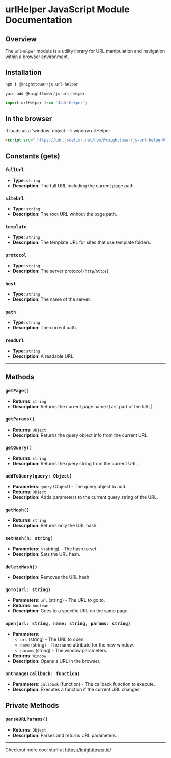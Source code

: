 
# urlHelper JavaScript Module Documentation

## Overview

The `urlHelper` module is a utility library for URL manipulation and navigation within a browser environment.

## Installation
```javascript
npm i @knighttower/js-url-helper
```
```javascript
yarn add @knighttower/js-url-helper
```
```javascript
import urlHelper from 'JsUrlHelper';
```  

## In the browser  
It loads as a 'window' object --> window.urlHelper
```html
<script src=" https://cdn.jsdelivr.net/npm/@knighttower/js-url-helper@latest/dist/JsUrlHelper.min.js "></script>
```    

## Constants (gets)

### `fullUrl`

- **Type**: `string`
- **Description**: The full URL including the current page path.

### `siteUrl`

- **Type**: `string`
- **Description**: The root URL without the page path.

### `template`

- **Type**: `string`
- **Description**: The template URL for sites that use template folders.

### `protocol`

- **Type**: `string`
- **Description**: The server protocol (`http`/`https`).

### `host`

- **Type**: `string`
- **Description**: The name of the server.

### `path`

- **Type**: `string`
- **Description**: The current path.

### `readUrl`

- **Type**: `string`
- **Description**: A readable URL.  

---

## Methods

### `getPage()`

- **Returns**: `string`
- **Description**: Returns the current page name (Last part of the URL).

### `getParams()`

- **Returns**: `Object`
- **Description**: Returns the query object info from the current URL.

### `getQuery()`

- **Returns**: `string`
- **Description**: Returns the query string from the current URL.

### `addToQuery(query: Object)`

- **Parameters**: `query` (Object) - The query object to add.
- **Returns**: `Object`
- **Description**: Adds parameters to the current query string of the URL.

### `getHash()`

- **Returns**: `string`
- **Description**: Returns only the URL hash.

### `setHash(h: string)`

- **Parameters**: `h` (string) - The hash to set.
- **Description**: Sets the URL hash.

### `deleteHash()`

- **Description**: Removes the URL hash.

### `goTo(url: string)`

- **Parameters**: `url` (string) - The URL to go to.
- **Returns**: `boolean`
- **Description**: Goes to a specific URL on the same page.

### `open(url: string, name: string, params: string)`

- **Parameters**:
  - `url` (string) - The URL to open.
  - `name` (string) - The name attribute for the new window.
  - `params` (string) - The window parameters.
- **Returns**: `Window`
- **Description**: Opens a URL in the browser.

### `onChange(callback: function)`

- **Parameters**: `callback` (function) - The callback function to execute.
- **Description**: Executes a function if the current URL changes.

## Private Methods

### `parseURLParams()`

- **Returns**: `Object`
- **Description**: Parses and returns URL parameters.  
---

Checkout more cool stuff at https://knighttower.io/
